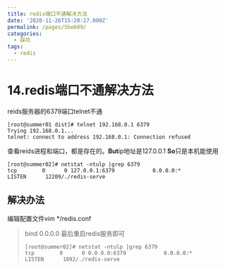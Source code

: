 ```yaml
---
title: redis端口不通解决方法
date: '2020-11-26T15:20:27.000Z'
permalink: /pages/5be609/
categories:
  - 踩坑
tags:
  - redis
---
```


# 14.redis端口不通解决方法

reids服务器的6379端口telnet不通 

```text
[root@summer01 dist]# telnet 192.168.0.1 6379
Trying 192.168.0.1...
telnet: connect to address 192.168.0.1: Connection refused
```

查看reids进程和端口，都是存在的。**But**ip地址是127.0.0.1 **So**只是本机能使用

```text
[root@summer02]# netstat -ntulp |grep 6379
tcp        0      0 127.0.0.1:6379            0.0.0.0:*               LISTEN      12209/./redis-serve
```

## 解决办法

编辑配置文件vim \*/redis.conf

> bind 0.0.0.0 最后重启redis服务即可
>
> ```text
> [root@summer02]# netstat -ntulp |grep 6379
> tcp        0      0 0.0.0.0:6379            0.0.0.0:*               LISTEN      1892/./redis-serve
> ```

